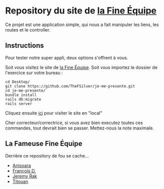 # Repository du site de <a href="https://je-presente-la-fine-equipe.herokuapp.com/">la Fine Équipe</a>

Ce projet est une application simple, qui nous a fait manipuler les liens, les routes et le controller.

## Instructions ##
Pour tester notre super appli, deux options s'offrent à vous.

Soit vous visitez le site de <a href="https://je-presente-la-fine-equipe.herokuapp.com/">la Fine Équipe</a>.
Soit vous importez le dossier de l'exercice sur votre bureau :

```
cd Desktop/
git clone https://github.com/TheFSilver/je-me-presente.git
cd je-me-presente/
bundle install
rails db:migrate
rails server
```

Cliquez ensuite <a href="http://localhost:3000/">ici</a> pour visiter le site en "local"

Cher correcteur/correctrice, si vous avez bien executez toutes ces commandes, tout devrait bien se passer.
Mettez-nous la note maximale. 

## La Fameuse Fine Équipe ##

Derrière ce repository de fou se cache...
* <a href="https://github.com/AniMoure">Anisoara</a>
* <a href="https://github.com/TheFSilver">François D.</a>
* <a href="https://github.com/skageraz">Jeremy Rak</a>
* <a href="https://github.com/Titouax">Titouan</a>

